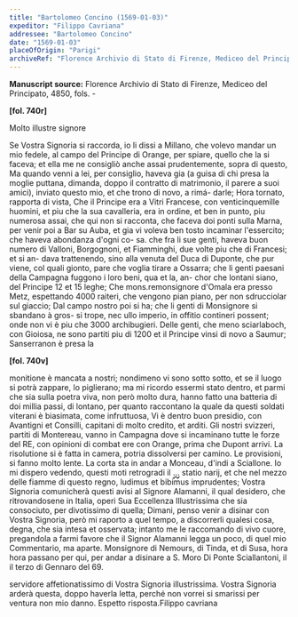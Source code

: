 ```yaml
---
title: "Bartolomeo Concino (1569-01-03)"
expeditor: "Filippo Cavriana"
addressee: "Bartolomeo Concino"
date: "1569-01-03"
placeOfOrigin: "Parigi"
archiveRef: "Florence Archivio di Stato di Firenze, Mediceo del Principato, 4850, fols. -"
---
```


**Manuscript source:** Florence Archivio di Stato di Firenze, Mediceo del Principato, 4850, fols. -

**[fol. 740r]**

Molto illustre signore

Se Vostra Signoria  si raccorda, io li dissi a Millano, che volevo mandar un 
mio fedele, al campo del Principe di Orange, per spiare, 
quello che la si faceva; et ella me ne consigliò anche assai 
prudentemente, sopra di questo, Ma quando venni a lei, per 
consiglio, haveva gia (a guisa di chi presa la moglie puttana, 
dimanda, doppo il contratto di matrimonio, il parere a suoi 
amici), inviato questo mio, et che trono di novo, a rimá-
darle; Hora tornato, rapporta di vista, Che il Principe
era a Vitri Francese, con venticinquemille huomini, et piu 
che la sua cavalleria, era in ordine, et ben in punto, piu 
numerosa assai, che qui non  si racconta, che faceva doi ponti 
sulla Marna, per venir poi a Bar su Auba, et gia vi voleva 
ben tosto incaminar l'essercito; che haveva abondanza d'ogni co-
sa. che fra li sue genti, haveva buon numero di Valloni, Borgognoni, et Fiamminghi, due volte piu che di Francesi; et si an-
dava trattenendo, sino alla venuta del Duca di Duponte, che pur 
viene, col quali gionto, pare che voglia tirare a Ossarra; che li 
genti paesani della Campagna fuggono i loro beni, qua et la, an-
chor che lontani siano, del Principe 12 et 15 leghe; Che 
mons.remonsignore d'Omala era presso Metz, espettando 4000 raiteri, che 
vengono pian piano, per non sdrucciolar sul giaccio; Dal campo 
nostro poi si ha; che li genti di Monsignore  si sbandano à gros-
si trope, nec ullo imperio, in offitio contineri possent; onde 
non vi è piu che 3000 archibugieri. Delle genti, che meno 
sciarlaboch, con Gioiosa, ne sono partiti piu di 1200 et il 
Principe vinsi di novo a Saumur; Sanserranon  è presa la


**[fol. 740v]**

monitione è mancata a nostri; nondimeno vi sono sotto sotto, 
et se il luogo si potrà zappare, lo piglierano; ma mi ricordo 
essermi stato dentro, et parmi che sia sulla poetra viva, non però 
molto dura, hanno fatto una batteria di doi millia passi, di 
lontano, per quanto raccontano la quale da questi soldati viterani 
è biasimata, come infruttuosa, Vi è dentro buon presidio, con 
Avantigni et Consilli, capitani di molto credito, et arditi. 
Gli nostri svizzeri, partiti di Montereau, vanno in Campagna 
dove si incaminano tutte le forze del RE, con opinioni di combat 
ere con Orange, prima che Dupont arrivi. La risolutione si è 
fatta in camera, potria dissolversi per camino. Le provisioni, si 
fanno molto lente. La corta sta in andar a Monceau, d'indi a 
Sciallone. Io mi dispero vedendo, questi moti retrogradi il <span style="text-decoration: underline wavy;">...</span> statio 
narij, et che nel mezzo delle fiamme di questo regno, ludimus 
et bibimus imprudentes; Vostra Signoria  comunicherà questi avisi al Signore 
Alamanni, il qual desidero, che ritrovandosene in Italia, operi Sua Eccellenza Illustrissima 
che sia consociuto, per divotissimo di quella; Dimani, 
penso venir a disinar con Vostra Signoria, però mi raporto a quel tempo, a 
discorrerli qualesi cosa, degna, che sia intesa et osservata; 
intanto me le raccomando di vivo cuore, pregandola a farmi favore 
che il Signor Alamanni legga un poco, di quel mio Commentario, ma 
aparte. Monsignore di Nemours, di Tinda, et di Susa, hora hora 
passano per qui, per andar a disinare a S. Moro Di Ponte Sciallantoni, il il terzo  di Gennaro del 69.

servidore affetionatissimo  di Vostra Signoria illustrissima. 
Vostra Signoria  arderà questa, doppo haverla letta, perché non vorrei 
si smarissi per ventura non  mio danno. Espetto risposta.Filippo cavriana



